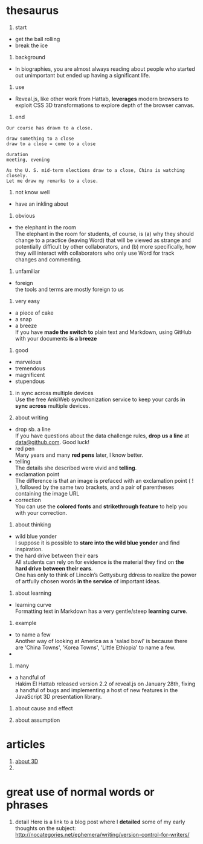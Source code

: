 # thesaurus
1. start
 * get the ball rolling  
 * break the ice

1. background
 * In biographies, you are almost always reading about people who started out unimportant but ended up having a significant life.

1. use
 * Reveal.js, like other work from Hattab, **leverages** modern browsers to exploit CSS 3D transformations to explore depth of the browser canvas.


1. end  
```
Our course has drawn to a close.  

draw something to a close
draw to a close = come to a close  

duration
meeting, evening  

As the U. S. mid-term elections draw to a close, China is watching closely.
Let me draw my remarks to a close.  
```
1. not know well 
 * have an inkling about 

1. obvious
 * the elephant in the room  
The elephant in the room for students, of course, is (a) why they should change to a practice (leaving Word) that will be viewed as strange and potentially difficult by other collaborators, and (b) more specifically, how they will interact with collaborators who only use Word for track changes and commenting.  

1. unfamiliar
 * foreign    
the tools and terms are mostly foreign to us  

1. very easy  
 * a piece of cake
 * a snap
 * a breeze    
If you have **made the switch to** plain text and Markdown, using GitHub with your documents **is a breeze**  

1. good
 * marvelous
 * tremendous
 * magnificent
 * stupendous  

1. in sync across multiple devices    
Use the free AnkiWeb synchronization service to keep your cards **in sync across** multiple devices.   

1. about writing   
  * drop sb. a line   
  If you have questions about the data challenge rules, **drop us a line** at data@github.com. Good luck!   
  * red pen  
  Many years and many **red pens** later, I know better.  
  * telling    
  The details she described were vivid and **telling**.    
  * exclamation point  
  The difference is that an image is prefaced with an exclamation point ( ! ), followed by the same two brackets, and a pair of parentheses containing the image URL    
  * correction  
  You can use the **colored fonts** and **strikethrough feature** to help you with your correction.

1. about thinking  
  * wild blue yonder  
  I suppose it is possible to **stare into the wild blue yonder** and find inspiration.  
  * the hard drive between their ears    
  All students can rely on for evidence is the material they find on **the hard drive between their ears**.    
  One has only to think of Lincoln’s Gettysburg ddress to realize the power of artfully chosen words **in the service** of important ideas.    

1. about learning   
  * learning curve  
  Formatting text in Markdown has a very gentle/steep **learning curve**.   

1. example
  * to name a few  
  Another way of looking at America as a 'salad bowl' is because there are 'China Towns', 'Korea Towns', 'Little Ethiopia' to name a few. 
  * 

1. many  
  * a handful of  
    Hakim El Hattab released version 2.2 of reveal.js on January 28th, fixing a handful of bugs and implementing a host of new features in the JavaScript 3D presentation library.

1. about cause and effect  
  
1. about assumption  

# articles
1. [about 3D](http://www.infoq.com/news/2013/02/reveal.js-2.2)
2. 

# great use of normal words or phrases
1. detail
   Here is a link to a blog post where I **detailed** some of my early thoughts on the subject: http://nocategories.net/ephemera/writing/version-control-for-writers/
  

